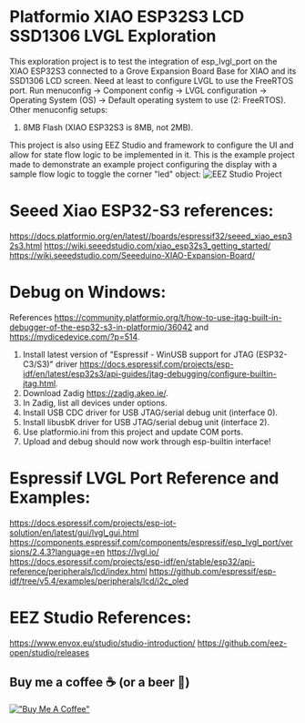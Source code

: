 # Platformio XIAO ESP32S3 LCD SSD1306 LVGL Exploration
This exploration project is to test the integration of esp_lvgl_port on the XIAO ESP32S3 connected to a Grove Expansion Board Base for XIAO and its SSD1306 LCD screen.
Need at least to configure LVGL to use the FreeRTOS port. Run menuconfig -> Component config -> LVGL configuration -> Operating System (OS) -> Default operating system to use (2: FreeRTOS).
Other menuconfig setups:
1. 8MB Flash (XIAO ESP32S3 is 8MB, not 2MB).

This project is also using EEZ Studio and framework to configure the UI and allow for state flow logic to be implemented in it.
This is the example project made to demonstrate an example project configuring the display with a sample flow logic to toggle the corner "led" object:
![EEZ Studio Project](doc/EEZ_Studio_Project.png.png)

# Seeed Xiao ESP32-S3 references:
https://docs.platformio.org/en/latest//boards/espressif32/seeed_xiao_esp32s3.html
https://wiki.seeedstudio.com/xiao_esp32s3_getting_started/
https://wiki.seeedstudio.com/Seeeduino-XIAO-Expansion-Board/

# Debug on Windows:
References https://community.platformio.org/t/how-to-use-jtag-built-in-debugger-of-the-esp32-s3-in-platformio/36042 and https://mydicedevice.com/?p=514.
1. Install latest version of "Espressif - WinUSB support for JTAG (ESP32-C3/S3)" driver https://docs.espressif.com/projects/esp-idf/en/latest/esp32s3/api-guides/jtag-debugging/configure-builtin-jtag.html.
2. Download Zadig https://zadig.akeo.ie/.
3. In Zadig, list all devices under options.
4. Install USB CDC driver for USB JTAG/serial debug unit (interface 0).
5. Install libusbK driver for USB JTAG/serial debug unit (interface 2).
6. Use platformio.ini from this project and update COM ports.
7. Upload and debug should now work through esp-builtin interface!

# Espressif LVGL Port Reference and Examples:
https://docs.espressif.com/projects/esp-iot-solution/en/latest/gui/lvgl_gui.html
https://components.espressif.com/components/espressif/esp_lvgl_port/versions/2.4.3?language=en
https://lvgl.io/
https://docs.espressif.com/projects/esp-idf/en/stable/esp32/api-reference/peripherals/lcd/index.html
https://github.com/espressif/esp-idf/tree/v5.4/examples/peripherals/lcd/i2c_oled

# EEZ Studio References:
https://www.envox.eu/studio/studio-introduction/
https://github.com/eez-open/studio/releases

## Buy me a coffee ☕ (or a beer 🍺)
[!["Buy Me A Coffee"](https://www.buymeacoffee.com/assets/img/custom_images/orange_img.png)](https://www.buymeacoffee.com/fcol95)

